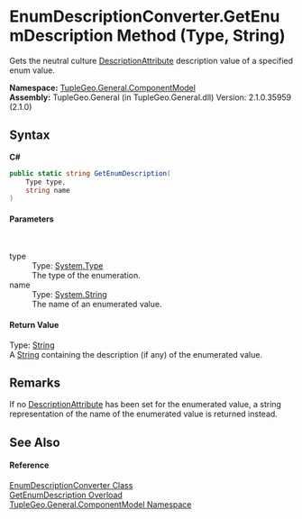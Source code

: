 # EnumDescriptionConverter.GetEnumDescription Method (Type, String)
 

Gets the neutral culture <a href="T_TupleGeo_General_Attributes_DescriptionAttribute">DescriptionAttribute</a> description value of a specified enum value.

**Namespace:**&nbsp;<a href="N_TupleGeo_General_ComponentModel">TupleGeo.General.ComponentModel</a><br />**Assembly:**&nbsp;TupleGeo.General (in TupleGeo.General.dll) Version: 2.1.0.35959 (2.1.0)

## Syntax

**C#**<br />
``` C#
public static string GetEnumDescription(
	Type type,
	string name
)
```


#### Parameters
&nbsp;<dl><dt>type</dt><dd>Type: <a href="http://msdn2.microsoft.com/en-us/library/42892f65" target="_blank">System.Type</a><br />The type of the enumeration.</dd><dt>name</dt><dd>Type: <a href="http://msdn2.microsoft.com/en-us/library/s1wwdcbf" target="_blank">System.String</a><br />The name of an enumerated value.</dd></dl>

#### Return Value
Type: <a href="http://msdn2.microsoft.com/en-us/library/s1wwdcbf" target="_blank">String</a><br />A <a href="http://msdn2.microsoft.com/en-us/library/s1wwdcbf" target="_blank">String</a> containing the description (if any) of the enumerated value.

## Remarks
If no <a href="http://msdn2.microsoft.com/en-us/library/xwb66ftt" target="_blank">DescriptionAttribute</a> has been set for the enumerated value, a string representation of the name of the enumerated value is returned instead.

## See Also


#### Reference
<a href="T_TupleGeo_General_ComponentModel_EnumDescriptionConverter">EnumDescriptionConverter Class</a><br /><a href="Overload_TupleGeo_General_ComponentModel_EnumDescriptionConverter_GetEnumDescription">GetEnumDescription Overload</a><br /><a href="N_TupleGeo_General_ComponentModel">TupleGeo.General.ComponentModel Namespace</a><br />